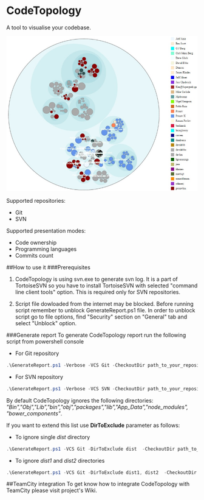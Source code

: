 # CodeTopology
A tool to visualise your codebase.

![TortoiseSVN install](https://github.com/synergy-software/CodeTopology/blob/master/doc/sample01.jpg?raw=true)

Supported repositories:
* Git
* SVN

Supported presentation modes:
- Code ownership
- Programming languages
- Commits count

##How to use it
###Prerequisites
1. CodeTopology is using svn.exe to generate svn log. It is a part of TortoiseSVN so you have to install TortoiseSVN with selected "command line client tools" option. This is required only for SVN repositories.

2. Script file dowloaded from the internet may be blocked. Before running script remember to unblock GenerateReport.ps1 file. In order to unblock script go to file options, find "Security" section on "General" tab and select "Unblock" option.

###Generate report
To generate CodeTopology report run the following script from powershell console

- For Git repository
```powershell
.\GenerateReport.ps1 -Verbose -VCS Git -CheckoutDir path_to_your_repository_checkout_dir
```
- For SVN repository
```powershell
.\GenerateReport.ps1 -Verbose -VCS SVN -CheckoutDir path_to_your_repository_checkout_dir
```

By default CodeTopology ignores the following directories: *"Bin","Obj","Lib","bin","obj","packages","lib","App_Data","node_modules", "bower_components"*. 

If you want to extend this list use **DirToExclude** parameter as follows:

- To ignore single *dist* directory
```powershell
.\GenerateReport.ps1 -VCS Git -DirToExclude dist  -CheckoutDir path_to_your_repository_checkout_dir
```
- To ignore *dist1* and *dist2* directories
```powershell
.\GenerateReport.ps1 -VCS Git -DirToExclude dist1, dist2  -CheckoutDir path_to_your_repository_checkout_dir
```


##TeamCity integration
To get know how to integrate CodeTopology with TeamCity please visit project's Wiki.
